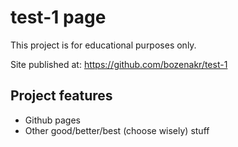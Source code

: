 # test-1 page

This project is for educational purposes only.

Site published at:
https://github.com/bozenakr/test-1


## Project features
-  Github pages
-  Other good/better/best (choose wisely) stuff
